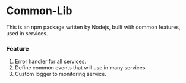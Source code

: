 # Common-Lib

This is an npm package written by Nodejs, built with common features, used in services.

### Feature

1. Error handler for all services.
2. Define common events that will use in many services
3. Custom logger to monitoring service.